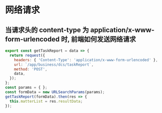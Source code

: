 # 网络请求

## 当请求头的 content-type 为 application/x-www-form-urlencoded 时, 前端如何发送网络请求

```js
export const getTaskReport = data => {
  return request({
    headers: { 'Content-Type': 'application/x-www-form-urlencoded' },
    url: `/app/business/dcs/taskReport`,
    method: 'POST',
    data,
  });
};
const params = { };
const formData = new URLSearchParams(params);
getTaskReport(formData).then(res => {
  this.matterList = res.resultData;
});
```
